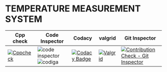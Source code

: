 # TEMPERATURE MEASUREMENT SYSTEM

| Cpp check | Code Inspector | Codacy | valgrid | Git Inspector |
| --- | --- | --- | --- | --- |
| [![Cppcheck](https://github.com/Harsha7337/M2_EmbSys/actions/workflows/cpp_check.yml/badge.svg)](https://github.com/Harsha7337/M2_EmbSys/actions/workflows/cpp_check.yml) | ![code inspector](https://api.codiga.io/project/31410/status/svg) ![codiga](https://api.codiga.io/project/31410/score/svg) | [![Codacy Badge](https://app.codacy.com/project/badge/Grade/292b98818b6f4c2ba8dc827224a10e9b)](https://www.codacy.com/gh/Harsha7337/M2_EmbSys/dashboard?utm_source=github.com&amp;utm_medium=referral&amp;utm_content=Harsha7337/M2_EmbSys&amp;utm_campaign=Badge_Grade) | [![Valgrid](https://github.com/Harsha7337/M2_EmbSys/actions/workflows/valgrid.yml/badge.svg)](https://github.com/Harsha7337/M2_EmbSys/actions/workflows/valgrid.yml) | [![Contribution Check - Git Inspector](https://github.com/Harsha7337/M2_EmbSys/actions/workflows/Git_Inspector.yml/badge.svg)](https://github.com/Harsha7337/M2_EmbSys/actions/workflows/Git_Inspector.yml) |
